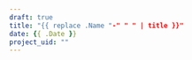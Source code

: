 ```yaml
---
draft: true
title: "{{ replace .Name "-" " " | title }}"
date: {{ .Date }}
project_uid: "" 
---
```

